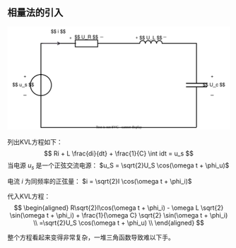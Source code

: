 
## 相量法的引入
![alt text](svg/1.drawio.svg "RLC电路")

列出KVL方程如下：
$$
Ri + L \frac{di}{dt} + \frac{1}{C} \int idt = u_s
$$ 
当电源 $u_s$ 是一个正弦交流电源：
$u_S = \sqrt{2}U_S \cos(\omega t + \phi_u)$

电流 $i$ 为同频率的正弦量：
$i = \sqrt{2}I \cos(\omega t + \phi_i)$

代入KVL方程：
$$
\begin{aligned}
    R\sqrt{2}I\cos(\omega t + \phi_i) - \omega L \sqrt{2} \sin(\omega t + \phi_i) + \frac{1}{\omega C} \sqrt{2} \sin(\omega t + \phi_i) \\
    =\sqrt{2}U_S \cos(\omega t + \phi_u) \\
\end{aligned}
$$ 

整个方程看起来变得非常复杂，一堆三角函数导致难以下手。

